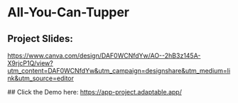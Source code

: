 # All-You-Can-Tupper

## Project Slides:
https://www.canva.com/design/DAF0WCNfdYw/AO--2hB3z145A-X9rjcP1Q/view?utm_content=DAF0WCNfdYw&utm_campaign=designshare&utm_medium=link&utm_source=editor

## Click the Demo here: 
https://app-project.adaptable.app/

